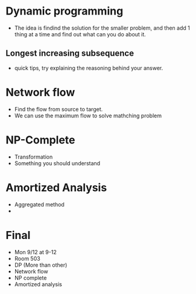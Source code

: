 # Dynamic programming
- The idea is findind the solution for the smaller problem, and then add 1 thing at a time and find out what can you do about it.

## Longest increasing subsequence
- quick tips, try explaining the reasoning behind your answer.

# Network flow
- Find the flow from source to target.
- We can use the maximum flow to solve mathching problem

# NP-Complete
- Transformation
- Something you should understand

# Amortized Analysis
- Aggregated method
- 

# Final
- Mon 9/12 at 9-12
- Room 503
- DP (More than other)
- Network flow
- NP complete
- Amortized analysis